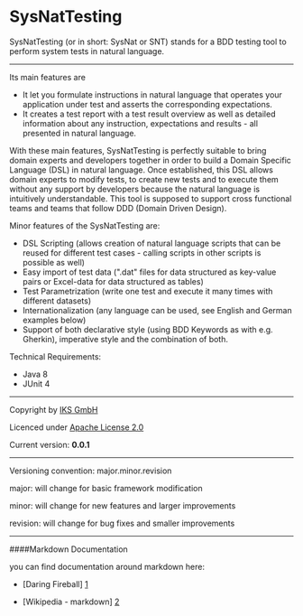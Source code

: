 # SysNatTesting

SysNatTesting (or in short: SysNat or SNT) stands for a BDD testing tool to perform system tests in natural language. 

* * *

Its main features are

- It let you formulate instructions in natural language that operates your application under test and asserts the corresponding expectations.
- It creates a test report with a test result overview as well as detailed information about any instruction, expectations and results - all presented in natural language.

With these main features, SysNatTesting is perfectly suitable to bring domain experts and developers together in order to build a Domain Specific Language (DSL) in natural language.
Once established, this DSL allows domain experts to modify tests, to create new tests and to execute them without any support by developers because the natural language is intuitively understandable.
This tool is supposed to support cross functional teams and teams that follow DDD (Domain Driven Design).

Minor features of the SysNatTesting are:

- DSL Scripting (allows creation of natural language scripts that can be reused for different test cases - calling scripts in other scripts is possible as well)
- Easy import of test data (".dat" files for data structured as key-value pairs or Excel-data for data structured as tables)
- Test Parametrization (write one test and execute it many times with different datasets)
- Internationalization (any language can be used, see English and German examples below)
- Support of both declarative style (using BDD Keywords as with e.g. Gherkin), imperative style and the combination of both.

Technical Requirements:

- Java 8
- JUnit 4


* * *


Copyright by [IKS GmbH](https://www.iks-gmbh.com)

Licenced under [Apache License 2.0](http://www.apache.org/licenses/LICENSE-2.0.html)

Current version: **0.0.1**


* * *


Versioning convention: major.minor.revision

major:    will change for basic framework modification

minor:    will change for new features and larger improvements

revision: will change for bug fixes and smaller improvements


* * *


####Markdown Documentation

you can find documentation around markdown here:
- [Daring Fireball] [1]
- [Wikipedia - markdown] [2]

  [1]: http://daringfireball.net/projects/markdown/syntax
  [2]: http://en.wikipedia.org/wiki/Markdown
